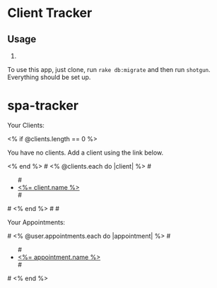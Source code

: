 # Client Tracker

## Usage

1.

To use this app, just clone, run `rake db:migrate` and then run `shotgun`.
Everything should be set up.


# spa-tracker

<p> Your Clients: </p>
 <% if @clients.length == 0 %>
  <p> You have no clients. Add a client using the link below.</p>
 <% end %>
# <% @clients.each do |client| %>
#   <ul>
#     <li><a href="/clients/<%=client.id%>"><%= client.name %></a></li>
#   </ul>
# <% end %>
#
# <p>Your Appointments: </p>
# <% @user.appointments.each do |appointment| %>
#   <ul>
#     <li><a href="/appointments/<%=appointment.id%>"><%= appointment.name %></a></li>
#   </ul>
# <% end %>
